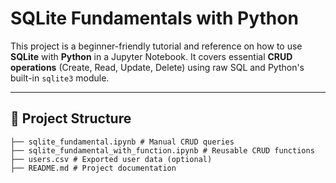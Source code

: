 # SQLite Fundamentals with Python

This project is a beginner-friendly tutorial and reference on how to use **SQLite** with **Python** in a Jupyter Notebook. It covers essential **CRUD operations** (Create, Read, Update, Delete) using raw SQL and Python's built-in `sqlite3` module.

---

## 📂 Project Structure
```text
├── sqlite_fundamental.ipynb # Manual CRUD queries
├── sqlite_fundamental_with_function.ipynb # Reusable CRUD functions
├── users.csv # Exported user data (optional)
├── README.md # Project documentation
```